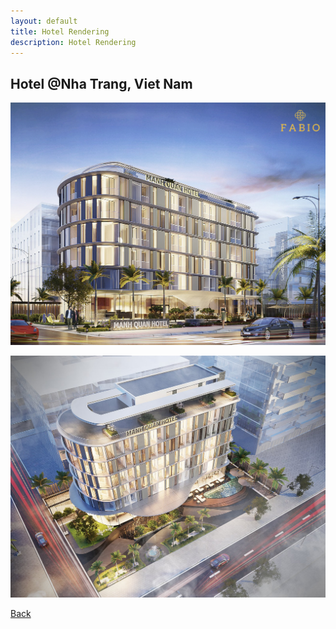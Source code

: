 ```yaml
---
layout: default
title: Hotel Rendering
description: Hotel Rendering
---
```


## Hotel @Nha Trang, Viet Nam

![](./static/img/ext2/1.jpg)

![](./static/img/ext2/2.jpg)

[Back](./)
